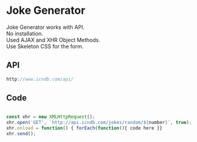# Joke Generator

Joke Generator works with API.  
No installation.  
Used AJAX and XHR Object Methods.   
Use Skeleton CSS for the form.

## API


```javascript
http://www.icndb.com/api/
```

## Code

```javascript

const xhr = new XMLHttpRequest();
xhr.open('GET', `http://api.icndb.com/jokes/random/${number}`, true);
xhr.onload = function() { forEach(function(){ code here }}
xhr.send();

```

